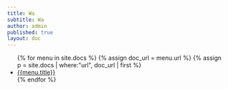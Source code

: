 ```yaml
---
title: Wa
subtitle: Wa
author: admin
published: true
layout: doc
---
```

<ul class="uk-nav uk-nav-default doc-nav">
{% for menu in site.docs %}
    {% assign doc_url = menu.url %}
    {% assign p = site.docs | where:"url", doc_url | first %}
    <li class="{% if doc_url == page.url %}uk-active{% endif %}">
        <a href="{{ menu.url | relative_url}}">{{menu.title}}</a>
    </li>
{% endfor %}
</ul>